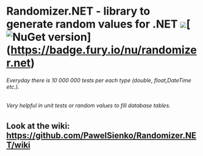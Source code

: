 # Randomizer.NET - library to generate random values for .NET  <a href="http://teamcity/viewType.html?buildTypeId=btN&guest=1"><img src="http://13.92.184.77:86/app/rest/builds/buildType:(id:Randomizer_Build)/statusIcon"/></a>[![NuGet version](https://badge.fury.io/nu/randomizer.net.svg)] (https://badge.fury.io/nu/randomizer.net)
###### Everyday  there is  10 000 000  tests per each type (double, float,DateTime etc.).
###### Very helpful in unit tests or random values to fill database tables.

## Look at the wiki: https://github.com/PawelSienko/Randomizer.NET/wiki

